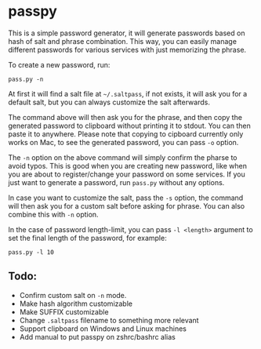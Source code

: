 passpy
=======

This is a simple password generator, it will generate passwords based on
hash of salt and phrase combination. This way, you can easily manage
different passwords for various services with just memorizing the
phrase.

To create a new password, run:

    pass.py -n

At first it will find a salt file at `~/.saltpass`, if not exists, it
will ask you for a default salt, but you can always customize the salt
afterwards.

The command above will then ask you for the phrase, and then copy the
generated password to clipboard without printing it to stdout. You can
then paste it to anywhere. Please note that copying to cipboard currently
only works on Mac, to see the generated password, you can pass `-o`
option.

The `-n` option on the above command will simply confirm the pharse to
avoid typos. This is good when you are creating new password, like when
you are about to register/change your password on some services. If you
just want to generate a password, run `pass.py` without any options.

In case you want to customize the salt, pass the `-s` option, the
command will then ask you for a custom salt before asking for phrase.
You can also combine this with `-n` option.

In the case of password length-limit, you can pass `-l <length>`
argument to set the final length of the password, for example:

    pass.py -l 10

Todo:
------

* Confirm custom salt on `-n` mode.
* Make hash algorithm customizable
* Make SUFFIX customizable
* Change `.saltpass` filename to something more relevant
* Support clipboard on Windows and Linux machines
* Add manual to put passpy on zshrc/bashrc alias
